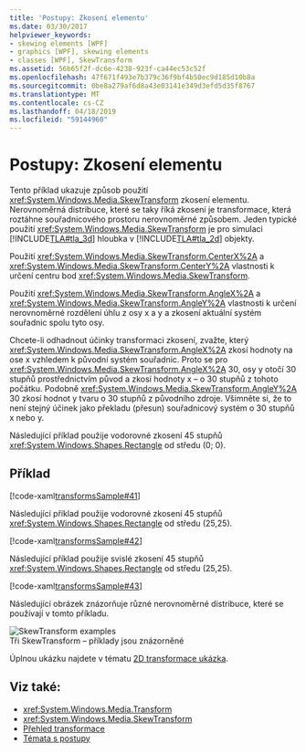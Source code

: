 ```yaml
---
title: 'Postupy: Zkosení elementu'
ms.date: 03/30/2017
helpviewer_keywords:
- skewing elements [WPF]
- graphics [WPF], skewing elements
- classes [WPF], SkewTransform
ms.assetid: 56b65f2f-dc6e-4238-923f-ca44ec53c52f
ms.openlocfilehash: 47f671f493e7b379c36f9bf4b50ec9d185d10b8a
ms.sourcegitcommit: 0be8a279af6d8a43e03141e349d3efd5d35f8767
ms.translationtype: MT
ms.contentlocale: cs-CZ
ms.lasthandoff: 04/18/2019
ms.locfileid: "59144960"
---
```

# <a name="how-to-skew-an-element"></a>Postupy: Zkosení elementu
Tento příklad ukazuje způsob použití <xref:System.Windows.Media.SkewTransform> zkosení elementu. Nerovnoměrná distribuce, které se taky říká zkosení je transformace, která roztáhne souřadnicového prostoru nerovnoměrné způsobem. Jeden typické použití <xref:System.Windows.Media.SkewTransform> je pro simulaci [!INCLUDE[TLA#tla_3d](../../../../includes/tlasharptla-3d-md.md)] hloubka v [!INCLUDE[TLA#tla_2d](../../../../includes/tlasharptla-2d-md.md)] objekty.  
  
 Použití <xref:System.Windows.Media.SkewTransform.CenterX%2A> a <xref:System.Windows.Media.SkewTransform.CenterY%2A> vlastnosti k určení centru bod <xref:System.Windows.Media.SkewTransform>.  
  
 Použití <xref:System.Windows.Media.SkewTransform.AngleX%2A> a <xref:System.Windows.Media.SkewTransform.AngleY%2A> vlastnosti k určení nerovnoměrné rozdělení úhlu z osy x a y a zkosení aktuální systém souřadnic spolu tyto osy.  
  
 Chcete-li odhadnout účinky transformaci zkosení, zvažte, který <xref:System.Windows.Media.SkewTransform.AngleX%2A> zkosí hodnoty na ose x vzhledem k původní systém souřadnic. Proto se pro <xref:System.Windows.Media.SkewTransform.AngleX%2A> 30, osy y otočí 30 stupňů prostřednictvím původ a zkosí hodnoty x – o 30 stupňů z tohoto počátku. Podobně <xref:System.Windows.Media.SkewTransform.AngleY%2A> 30 zkosí hodnot y tvaru o 30 stupňů z původního zdroje. Všimněte si, že to není stejný účinek jako překladu (přesun) souřadnicový systém o 30 stupňů x nebo y.  
  
 Následující příklad použije vodorovné zkosení 45 stupňů <xref:System.Windows.Shapes.Rectangle> od středu (0; 0).  
  
## <a name="example"></a>Příklad  
 [!code-xaml[transformsSample#41](~/samples/snippets/csharp/VS_Snippets_Wpf/transformsSample/CS/SkewTransformExample.xaml#41)]  
  
 Následující příklad použije vodorovné zkosení 45 stupňů <xref:System.Windows.Shapes.Rectangle> od středu (25,25).  
  
 [!code-xaml[transformsSample#42](~/samples/snippets/csharp/VS_Snippets_Wpf/transformsSample/CS/SkewTransformExample.xaml#42)]  
  
 Následující příklad použije svislé zkosení 45 stupňů <xref:System.Windows.Shapes.Rectangle> od středu (25,25).  
  
 [!code-xaml[transformsSample#43](~/samples/snippets/csharp/VS_Snippets_Wpf/transformsSample/CS/SkewTransformExample.xaml#43)]  
  
 Následující obrázek znázorňuje různé nerovnoměrné distribuce, které se používají v tomto příkladu.  
  
 ![SkewTransform examples](./media/img-wcpsdk-graphicsmm-skewtransformexample.gif "img_wcpsdk_graphicsmm_skewtransformexample")  
Tři SkewTransform – příklady jsou znázorněné  
  
 Úplnou ukázku najdete v tématu [2D transformace ukázka](https://go.microsoft.com/fwlink/?LinkID=158252).  
  
## <a name="see-also"></a>Viz také:

- <xref:System.Windows.Media.Transform>
- <xref:System.Windows.Media.SkewTransform>
- [Přehled transformace](transforms-overview.md)
- [Témata s postupy](transformations-how-to-topics.md)

